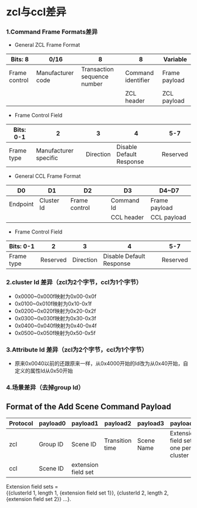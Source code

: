 # zcl与ccl差异

### 1.Command Frame Formats差异

- General ZCL Frame Format

|Bits: 8 | 0/16 | 8 | 8 | Variable|
| --| -- | -- | -- | -- |
|Frame control | Manufacturer code| Transaction sequence number| Command identifier|  Frame payload|
||||ZCL header | ZCL payload |

- Frame Control Field

|Bits: 0-1|  2 | 3 | 4|  5-7 |
| --| -- | -- | -- | -- |
|Frame type | Manufacturer specific|  Direction | Disable Default Response | Reserved|

- General CCL Frame Format

|D0|	D1|	D2|	D3	|D4~D7|
| --| -- | -- | -- | -- |
|Endpoint|	Cluster Id|	Frame control	|Command Id	|Frame payload|
||||CCL header | CCL payload |

- Frame Control Field

|Bits: 0-1|  2 | 3 | 4|  5-7 |
| --| -- | -- | -- | -- |
|Frame type | Reserved|  Direction | Disable Default Response | Reserved|

### 2.cluster Id 差异（zcl为2个字节，ccl为1个字节）

- 0x0000~0x000f映射为0x00-0x0f
- 0x0100~0x010f映射为0x10-0x1f
- 0x0200~0x020f映射为0x20-0x2f
- 0x0300~0x030f映射为0x30-0x3f
- 0x0400~0x040f映射为0x40-0x4f
- 0x0500~0x050f映射为0x50-0x5f

### 3.Attribute Id 差异（zcl为2个字节，ccl为1个字节）

- 原来0x0040以前的还跟原来一样，从0x4000开始的Id改为从0x40开始，自定义的属性Id从0x50开始

### 4.场景差异（去掉group Id）

Format of the Add Scene Command Payload 
----------

| Protocol | payload0 | payload1            | payload2        | payload3        | payload4                               |
| -------- | -------- | ------------------- | --------------- | --------------- | -------------------------------------- | 
| zcl      | Group ID | Scene ID            | Transition time | Scene Name      | Extension field sets,  one per cluster |
| ccl      | Scene ID | extension field set |                 |                 |                                        |

Extension field sets =  
 {{clusterId 1, length 1, {extension field set 1}}, {clusterId 2, length 2, {extension field set 2}} ...}. 
